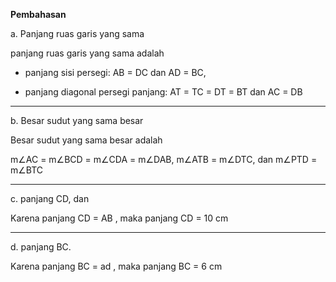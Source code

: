 **Pembahasan**

a. Panjang ruas garis yang sama

panjang ruas garis yang sama adalah

- panjang sisi persegi: AB = DC dan AD = BC,

- panjang diagonal persegi panjang: AT = TC = DT = BT dan AC = DB

---

b. Besar sudut yang sama besar

Besar sudut yang sama besar adalah

m∠AC = m∠BCD = m∠CDA = m∠DAB, m∠ATB = m∠DTC, dan m∠PTD
= m∠BTC

---

c. panjang CD, dan

Karena panjang CD = AB , maka panjang CD = 10 cm

---

d. panjang BC.

Karena panjang BC = ad , maka panjang BC = 6 cm
